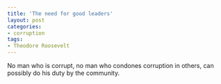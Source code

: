 ```yaml
---
title: 'The need for good leaders'
layout: post
categories:
- corruption
tags:
- Theodore Roosevelt
---
```


No man who is corrupt, no man who condones corruption in others, can possibly do his duty by the community.
